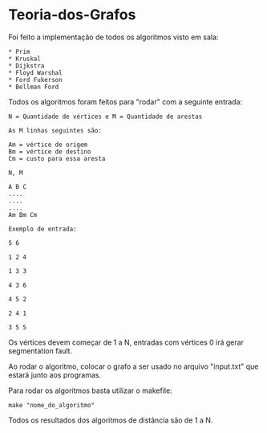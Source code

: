 # Teoria-dos-Grafos


Foi feito a implementação de todos os algoritmos visto em sala:
```
* Prim
* Kruskal
* Dijkstra
* Floyd Warshal
* Ford Fukerson
* Bellman Ford
```

Todos os algoritmos foram feitos para "rodar" com a seguinte entrada:
```
N = Quantidade de vértices e M = Quantidade de arestas

As M linhas seguintes são: 

Am = vértice de origem
Bm = vértice de destino 
Cm = custo para essa aresta

N, M 

A B C
....
....
....
Am Bm Cm
```
```
Exemplo de entrada:

5 6

1 2 4

1 3 3

4 3 6

4 5 2

2 4 1

3 5 5
```

Os vértices devem começar de 1 a N, entradas com vértices 0 irá gerar segmentation fault.

Ao rodar o algoritmo, colocar o grafo a ser usado no arquivo "input.txt" que estará junto aos programas.

Para rodar os algoritmos basta utilizar o makefile:

``` make "nome_do_algoritmo" ```

Todos os resultados dos algoritmos de distância são de 1 a N.